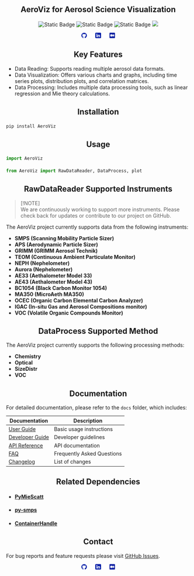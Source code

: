 ## <div align="center">AeroViz for Aerosol Science Visualization</div>

<p align="center">

  <img alt="Static Badge" src="https://img.shields.io/badge/python-3.12-blue?logo=python">
  <img alt="Static Badge" src="https://img.shields.io/badge/License-MIT-yellow">
  <img alt="Static Badge" src="https://img.shields.io/badge/github-updating-red?logo=github">
  <img src="https://img.shields.io/badge/testing-green?logo=Pytest&logoColor=blue">

</p>

<div align="center">

<a href="https://github.com/Alex870521"><img src="https://github.com/Alex870521/AeroViz/blob/main/assets/media/logo-social-github.png?raw=true" width="3%" alt="Alex870521 GitHub"></a>
<img src="https://github.com/Alex870521/AeroViz/blob/main/assets/media/logo-transparent.png?raw=true" width="3%">
<a href="https://www.linkedin.com/in/Alex870521/"><img src="https://github.com/Alex870521/AeroViz/blob/main/assets/media/logo-social-linkedin.png?raw=true" width="3%" alt="Alex870521 LinkedIn"></a>
<img src="https://github.com/Alex870521/AeroViz/blob/main/assets/media/logo-transparent.png?raw=true" width="3%">
<a href="https://medium.com/@alex870521"><img src="https://github.com/Alex870521/AeroViz/blob/main/assets/media/logo-social-medium.png?raw=true" width="3%" alt="Alex870521 Medium"></a>

</div>

## <div align="center">Key Features</div>

* Data Reading: Supports reading multiple aerosol data formats.
* Data Visualization: Offers various charts and graphs, including time series plots, distribution plots, and correlation
  matrices.
* Data Processing: Includes multiple data processing tools, such as linear regression and Mie theory calculations.


## <div align="center">Installation</div>

```bash
pip install AeroViz
```

## <div align="center">Usage</div>

```python
import AeroViz

from AeroViz import RawDataReader, DataProcess, plot
```

## <div align="center">RawDataReader Supported Instruments</div>

> [!NOTE]\
> We are continuously working to support more instruments. Please check back for updates or contribute to our project on
> GitHub.

The AeroViz project currently supports data from the following instruments:

- **SMPS (Scanning Mobility Particle Sizer)**
- **APS (Aerodynamic Particle Sizer)**
- **GRIMM (GRIMM Aerosol Technik)**
- **TEOM (Continuous Ambient Particulate Monitor)**
- **NEPH (Nephelometer)**
- **Aurora (Nephelometer)**
- **AE33 (Aethalometer Model 33)**
- **AE43 (Aethalometer Model 43)**
- **BC1054 (Black Carbon Monitor 1054)**
- **MA350 (MicroAeth MA350)**
- **OCEC (Organic Carbon Elemental Carbon Analyzer)**
- **IGAC (In-situ Gas and Aerosol Compositions monitor)**
- **VOC (Volatile Organic Compounds Monitor)**

## <div align="center">DataProcess Supported Method</div>

The AeroViz project currently supports the following processing methods:

- **Chemistry**
- **Optical**
- **SizeDistr**
- **VOC**

## <div align="center">Documentation</div>

For detailed documentation, please refer to the `docs` folder, which includes:

<div align="center">

| Documentation                              | Description                |
|--------------------------------------------|----------------------------|
| [User Guide](docs/user_guide.md)           | Basic usage instructions   |
| [Developer Guide](docs/developer_guide.md) | Developer guidelines       |
| [API Reference](docs/api_reference.md)     | API documentation          |
| [FAQ](docs/faq.md)                         | Frequently Asked Questions |
| [Changelog](docs/changelog.md)             | List of changes            |

</div>

## <div align="center">Related Dependencies</div>

* #### [PyMieScatt](https://github.com/bsumlin/PyMieScatt.git)
* #### [py-smps](https://github.com/quant-aq/py-smps.git)
* #### [ContainerHandle](https://github.com/yrr-Su/ContainerHandle.git)

## <div align="center">Contact</div>

For bug reports and feature requests please visit [GitHub Issues](https://github.com/Alex870521/DataPlot/issues).

<div align="center">

<a href="https://github.com/Alex870521"><img src="https://github.com/Alex870521/AeroViz/blob/main/assets/media/logo-social-github.png?raw=true" width="3%" alt="Alex870521 GitHub"></a>
<img src="https://github.com/Alex870521/AeroViz/blob/main/assets/media/logo-transparent.png?raw=true" width="3%">
<a href="https://www.linkedin.com/in/Alex870521/"><img src="https://github.com/Alex870521/AeroViz/blob/main/assets/media/logo-social-linkedin.png?raw=true" width="3%" alt="Alex870521 LinkedIn"></a>
<img src="https://github.com/Alex870521/AeroViz/blob/main/assets/media/logo-transparent.png?raw=true" width="3%">
<a href="https://medium.com/@alex870521"><img src="https://github.com/Alex870521/AeroViz/blob/main/assets/media/logo-social-medium.png?raw=true" width="3%" alt="Alex870521 Medium"></a>


</div>